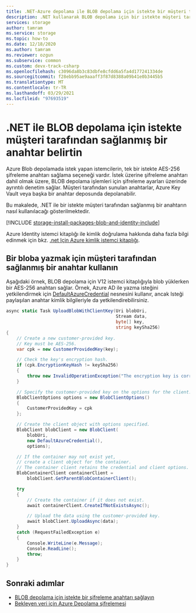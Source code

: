 ```yaml
---
title: .NET-Azure depolama ile BLOB depolama için istekte bir müşteri tarafından sağlanmış anahtar belirtin
description: .NET kullanarak BLOB depolama için bir istekte müşteri tarafından sağlanmış anahtar belirtmeyi öğrenin.
services: storage
author: tamram
ms.service: storage
ms.topic: how-to
ms.date: 12/18/2020
ms.author: tamram
ms.reviewer: ozgun
ms.subservice: common
ms.custom: devx-track-csharp
ms.openlocfilehash: c3096da8b3c83dbfe8cfdd6a5fa4d177241334de
ms.sourcegitcommit: f28ebb95ae9aaaff3f87d8388a09b41e0b3445b5
ms.translationtype: MT
ms.contentlocale: tr-TR
ms.lasthandoff: 03/29/2021
ms.locfileid: "97693519"
---
```

# <a name="specify-a-customer-provided-key-on-a-request-to-blob-storage-with-net"></a>.NET ile BLOB depolama için istekte müşteri tarafından sağlanmış bir anahtar belirtin

Azure Blob depolamada istek yapan istemcilerin, tek bir istekte AES-256 şifreleme anahtarı sağlama seçeneği vardır. İstek üzerine şifreleme anahtarı dahil olmak üzere, BLOB depolama işlemleri için şifreleme ayarları üzerinde ayrıntılı denetim sağlar. Müşteri tarafından sunulan anahtarlar, Azure Key Vault veya başka bir anahtar deposunda depolanabilir.

Bu makalede, .NET ile bir istekte müşteri tarafından sağlanmış bir anahtarın nasıl kullanılacağı gösterilmektedir.

[!INCLUDE [storage-install-packages-blob-and-identity-include](../../../includes/storage-install-packages-blob-and-identity-include.md)]

Azure Identity istemci kitaplığı ile kimlik doğrulama hakkında daha fazla bilgi edinmek için bkz. [.net Için Azure kimlik istemci kitaplığı](/dotnet/api/overview/azure/identity-readme).

## <a name="use-a-customer-provided-key-to-write-to-a-blob"></a>Bir bloba yazmak için müşteri tarafından sağlanmış bir anahtar kullanın

Aşağıdaki örnek, BLOB depolama için V12 istemci kitaplığıyla blob yüklerken bir AES-256 anahtarı sağlar. Örnek, Azure AD ile yazma isteğini yetkilendirmek için [DefaultAzureCredential](/dotnet/api/azure.identity.defaultazurecredential) nesnesini kullanır, ancak Isteği paylaşılan anahtar kimlik bilgileriyle da yetkilendirebilirsiniz.

```csharp
async static Task UploadBlobWithClientKey(Uri blobUri,
                                          Stream data,
                                          byte[] key,
                                          string keySha256)
{
    // Create a new customer-provided key.
    // Key must be AES-256.
    var cpk = new CustomerProvidedKey(key);

    // Check the key's encryption hash.
    if (cpk.EncryptionKeyHash != keySha256)
    {
        throw new InvalidOperationException("The encryption key is corrupted.");
    }

    // Specify the customer-provided key on the options for the client.
    BlobClientOptions options = new BlobClientOptions()
    {
        CustomerProvidedKey = cpk
    };

    // Create the client object with options specified.
    BlobClient blobClient = new BlobClient(
        blobUri,
        new DefaultAzureCredential(),
        options);

    // If the container may not exist yet,
    // create a client object for the container.
    // The container client retains the credential and client options.
    BlobContainerClient containerClient =
        blobClient.GetParentBlobContainerClient();

    try
    {
        // Create the container if it does not exist.
        await containerClient.CreateIfNotExistsAsync();

        // Upload the data using the customer-provided key.
        await blobClient.UploadAsync(data);
    }
    catch (RequestFailedException e)
    {
        Console.WriteLine(e.Message);
        Console.ReadLine();
        throw;
    }
}
```

## <a name="next-steps"></a>Sonraki adımlar

- [BLOB depolama için istekte bir şifreleme anahtarı sağlayın](encryption-customer-provided-keys.md)
- [Bekleyen veri için Azure Depolama şifrelemesi](../common/storage-service-encryption.md)
